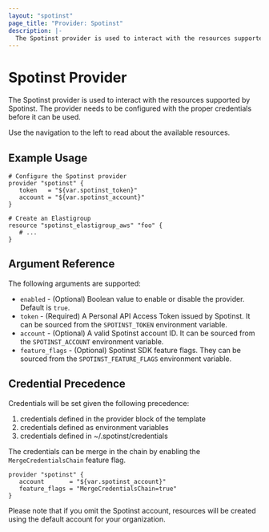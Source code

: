 ```yaml
---
layout: "spotinst"
page_title: "Provider: Spotinst"
description: |-
  The Spotinst provider is used to interact with the resources supported by Spotinst. The provider needs to be configured with the proper credentials before it can be used.
---
```


# Spotinst Provider

The Spotinst provider is used to interact with the
resources supported by Spotinst. The provider needs to be configured
with the proper credentials before it can be used.

Use the navigation to the left to read about the available resources.

## Example Usage

```hcl
# Configure the Spotinst provider
provider "spotinst" {
   token   = "${var.spotinst_token}"
   account = "${var.spotinst_account}"
}

# Create an Elastigroup
resource "spotinst_elastigroup_aws" "foo" {
   # ...
}
```

## Argument Reference

The following arguments are supported:

* `enabled` - (Optional) Boolean value to enable or disable the provider. Default is `true`.
* `token` - (Required) A Personal API Access Token issued by Spotinst. It can be sourced from the `SPOTINST_TOKEN` environment variable.
* `account` - (Optional) A valid Spotinst account ID. It can be sourced from the `SPOTINST_ACCOUNT` environment variable.
* `feature_flags` - (Optional) Spotinst SDK feature flags. They can be sourced from the `SPOTINST_FEATURE_FLAGS` environment variable.

## Credential Precedence

Credentials will be set given the following precedence:
1. credentials defined in the provider block of the template
2. credentials defined as environment variables
3. credentials defined in ~/.spotinst/credentials

The credentials can be merge in the chain by enabling the `MergeCredentialsChain` feature flag.

```hcl
provider "spotinst" {
   account       = "${var.spotinst_account}"
   feature_flags = "MergeCredentialsChain=true"
}
```

Please note that if you omit the Spotinst account, resources will be created using the default account for your organization.
